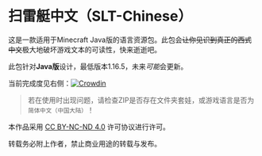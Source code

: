 # 扫雷艇中文（SLT-Chinese）
这是一款适用于Minecraft Java版的语言资源包。此包会~~让你见识到真正的西式中文~~极大地破坏游戏文本的可读性，快来逝逝吧。

此包针对**Java版**设计，最低版本1.16.5，未来*可能*会更新。

当前完成度见右侧：[![Crowdin](https://badges.crowdin.net/thebesttranslate/localized.svg)](https://zh.crowdin.com)

> 若在使用时出现问题，请检查ZIP是否存在文件夹套娃，或游戏语言是否为`简体中文（中国大陆）`！

本作品采用 [CC BY-NC-ND 4.0](https://creativecommons.org/licenses/by-nc-nd/4.0/deed.zh) 许可协议进行许可。

转载务必附上作者，禁止商业用途的转载与发布。

